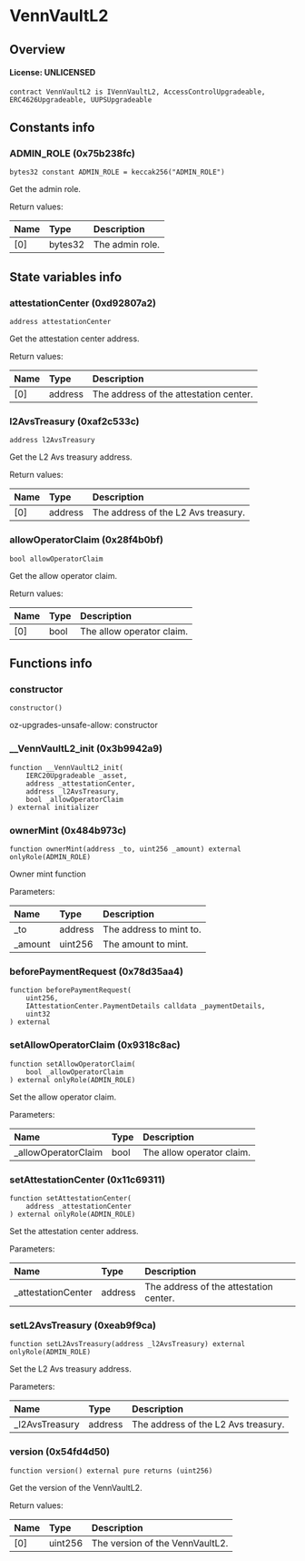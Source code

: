 # VennVaultL2

## Overview

#### License: UNLICENSED

```solidity
contract VennVaultL2 is IVennVaultL2, AccessControlUpgradeable, ERC4626Upgradeable, UUPSUpgradeable
```


## Constants info

### ADMIN_ROLE (0x75b238fc)

```solidity
bytes32 constant ADMIN_ROLE = keccak256("ADMIN_ROLE")
```

Get the admin role.


Return values:

| Name | Type    | Description     |
| :--- | :------ | :-------------- |
| [0]  | bytes32 | The admin role. |

## State variables info

### attestationCenter (0xd92807a2)

```solidity
address attestationCenter
```

Get the attestation center address.


Return values:

| Name | Type    | Description                            |
| :--- | :------ | :------------------------------------- |
| [0]  | address | The address of the attestation center. |

### l2AvsTreasury (0xaf2c533c)

```solidity
address l2AvsTreasury
```

Get the L2 Avs treasury address.


Return values:

| Name | Type    | Description                         |
| :--- | :------ | :---------------------------------- |
| [0]  | address | The address of the L2 Avs treasury. |

### allowOperatorClaim (0x28f4b0bf)

```solidity
bool allowOperatorClaim
```

Get the allow operator claim.


Return values:

| Name | Type | Description               |
| :--- | :--- | :------------------------ |
| [0]  | bool | The allow operator claim. |

## Functions info

### constructor

```solidity
constructor()
```

oz-upgrades-unsafe-allow: constructor
### __VennVaultL2_init (0x3b9942a9)

```solidity
function __VennVaultL2_init(
    IERC20Upgradeable _asset,
    address _attestationCenter,
    address _l2AvsTreasury,
    bool _allowOperatorClaim
) external initializer
```


### ownerMint (0x484b973c)

```solidity
function ownerMint(address _to, uint256 _amount) external onlyRole(ADMIN_ROLE)
```

Owner mint function


Parameters:

| Name    | Type    | Description              |
| :------ | :------ | :----------------------- |
| _to     | address | The address to mint to.  |
| _amount | uint256 | The amount to mint.      |

### beforePaymentRequest (0x78d35aa4)

```solidity
function beforePaymentRequest(
    uint256,
    IAttestationCenter.PaymentDetails calldata _paymentDetails,
    uint32
) external
```


### setAllowOperatorClaim (0x9318c8ac)

```solidity
function setAllowOperatorClaim(
    bool _allowOperatorClaim
) external onlyRole(ADMIN_ROLE)
```

Set the allow operator claim.


Parameters:

| Name                | Type | Description               |
| :------------------ | :--- | :------------------------ |
| _allowOperatorClaim | bool | The allow operator claim. |

### setAttestationCenter (0x11c69311)

```solidity
function setAttestationCenter(
    address _attestationCenter
) external onlyRole(ADMIN_ROLE)
```

Set the attestation center address.


Parameters:

| Name               | Type    | Description                            |
| :----------------- | :------ | :------------------------------------- |
| _attestationCenter | address | The address of the attestation center. |

### setL2AvsTreasury (0xeab9f9ca)

```solidity
function setL2AvsTreasury(address _l2AvsTreasury) external onlyRole(ADMIN_ROLE)
```

Set the L2 Avs treasury address.


Parameters:

| Name           | Type    | Description                         |
| :------------- | :------ | :---------------------------------- |
| _l2AvsTreasury | address | The address of the L2 Avs treasury. |

### version (0x54fd4d50)

```solidity
function version() external pure returns (uint256)
```

Get the version of the VennVaultL2.


Return values:

| Name | Type    | Description                     |
| :--- | :------ | :------------------------------ |
| [0]  | uint256 | The version of the VennVaultL2. |
